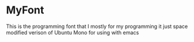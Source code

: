 # MyFont

This is the programming font that I mostly for my programming it just space modified verison of Ubuntu Mono for using with emacs